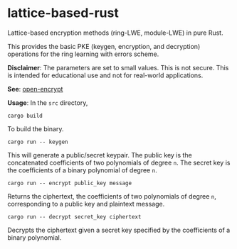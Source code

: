 # lattice-based-rust
Lattice-based encryption methods (ring-LWE, module-LWE) in pure Rust.

This provides the basic PKE (keygen, encryption, and decryption) operations for the ring learning with errors scheme.

**Disclaimer**: The parameters are set to small values. This is not secure. This is intended for educational use and not for real-world applications.

**See**: [open-encrypt](https://github.com/jacksonwalters/open-encrypt)

**Usage**: In the `src` directory,

`cargo build`

To build the binary.

`cargo run -- keygen`

This will generate a public/secret keypair. The public key is the concatenated coefficients of two polynomials of degree `n`. The secret key is the coefficients of a binary polynomial of degree `n`.

`cargo run -- encrypt public_key message`

Returns the ciphertext, the coefficients of two polynomials of degree `n`, corresponding to a public key and plaintext message. 

`cargo run -- decrypt secret_key ciphertext`

Decrypts the ciphertext given a secret key specified by the coefficients of a binary polynomial.
